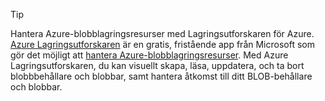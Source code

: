 > [!TIP]
> 
> Hantera Azure-blobblagringsresurser med Lagringsutforskaren för Azure. 
> [Azure Lagringsutforskaren](https://azure.microsoft.com/features/storage-explorer/) är en gratis, fristående app från Microsoft som gör det möjligt att [hantera Azure-blobblagringsresurser](../articles/vs-azure-tools-storage-explorer-blobs.md). Med Azure Lagringsutforskaren, du kan visuellt skapa, läsa, uppdatera, och ta bort blobbbehållare och blobbar, samt hantera åtkomst till ditt BLOB-behållare och blobbar.


